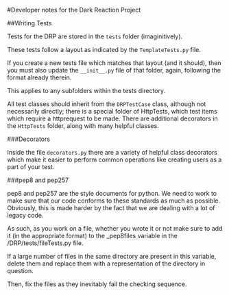 #Developer notes for the Dark Reaction Project

##Writing Tests

Tests for the DRP are stored in the `tests` folder (imaginitively).

These tests follow a layout as indicated by the `TemplateTests.py` file.

If you create a new tests file which matches that layout (and it should), then you must also update
the `__init__.py` file of that folder, again, following the format already therein.

This applies to any subfolders within the tests directory.

All test classes should inherit from the `DRPTestCase` class, although not necessarily directly;
there is a special folder of HttpTests, which test items which require a httprequest to be made.
There are additional decorators in the `HttpTests` folder, along with many helpful classes.

###Decorators

Inside the file `decorators.py` there are a variety of helpful class decorators which make it
easier to perform common operations like creating users as a part of your test.

###pep8 and pep257

pep8 and pep257 are the style documents for python. We need to work to make sure that our code
conforms to these standards as much as possible. Obviously, this is made harder by the
fact that we are dealing with a lot of legacy code.

As such, as you work on a file, whether you wrote it or not make sure to add it (in the appropriate format)
to the _pep8files variable in the /DRP/tests/fileTests.py file.

If a large number of files in the same directory are present in this variable, delete them and replace them
with a representation of the directory in question.

Then, fix the files as they inevitably fail the checking sequence.
